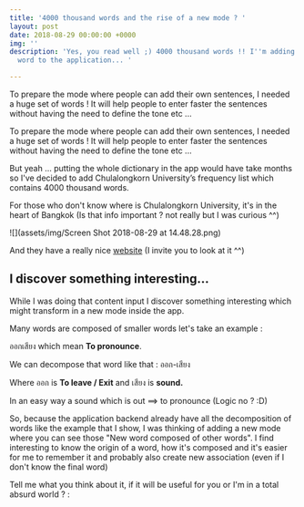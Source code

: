 ```yaml
---
title: '4000 thousand words and the rise of a new mode ? '
layout: post
date: 2018-08-29 00:00:00 +0000
img: ''
description: 'Yes, you read well ;) 4000 thousand words !! I''m adding 4000 thousand
  word to the application... '

---
```

To prepare the mode where people can add their own sentences, I needed a huge set of words ! It will help people to enter faster the sentences without having the need to define the tone etc ... 

To prepare the mode where people can add their own sentences, I needed a huge set of words ! It will help people to enter faster the sentences without having the need to define the tone etc ... 

But yeah ... putting the whole dictionary in the app would have take months so I've decided to add Chulalongkorn University’s frequency list which contains 4000 thousand words.

For those who don't know where is Chulalongkorn University, it's in the heart of Bangkok (Is that info important ? not really but I was curious ^^) 

![](assets/img/Screen Shot 2018-08-29 at 14.48.28.png)

And they have a really nice [website](https://www.chula.ac.th/en/) (I invite you to look at it ^^)

## I discover something interesting...

While I was doing that content input I discover something interesting which might transform in a new mode inside the app. 

Many words are composed of smaller words let's take an example : 

ออกเสียง which mean **To pronounce**.

We can decompose that word like that : ออก-เสียง

Where ออก is **To leave / Exit** and เสียง is **sound.** 

In an easy way a sound which is out ==> to pronounce (Logic no ? :D) 

So, because the application backend already have all the decomposition of words like the example that I show, I was thinking of adding a new mode where you can see those "New word composed of other words". I find interesting to know the origin of a word, how it's composed and it's easier for me to remember it and probably also create new association (even if I don't know the final word) 

Tell me what you think about it, if it will be useful for you or I'm in a total absurd world ? : 

 
